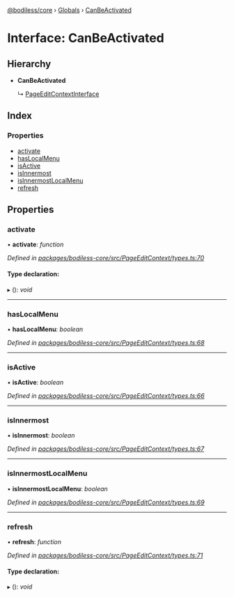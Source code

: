 [@bodiless/core](../README.md) › [Globals](../globals.md) › [CanBeActivated](canbeactivated.md)

# Interface: CanBeActivated

## Hierarchy

* **CanBeActivated**

  ↳ [PageEditContextInterface](pageeditcontextinterface.md)

## Index

### Properties

* [activate](canbeactivated.md#activate)
* [hasLocalMenu](canbeactivated.md#haslocalmenu)
* [isActive](canbeactivated.md#isactive)
* [isInnermost](canbeactivated.md#isinnermost)
* [isInnermostLocalMenu](canbeactivated.md#isinnermostlocalmenu)
* [refresh](canbeactivated.md#refresh)

## Properties

###  activate

• **activate**: *function*

*Defined in [packages/bodiless-core/src/PageEditContext/types.ts:70](https://github.com/johnsonandjohnson/Bodiless-JS/blob/2484e2f/packages/bodiless-core/src/PageEditContext/types.ts#L70)*

#### Type declaration:

▸ (): *void*

___

###  hasLocalMenu

• **hasLocalMenu**: *boolean*

*Defined in [packages/bodiless-core/src/PageEditContext/types.ts:68](https://github.com/johnsonandjohnson/Bodiless-JS/blob/2484e2f/packages/bodiless-core/src/PageEditContext/types.ts#L68)*

___

###  isActive

• **isActive**: *boolean*

*Defined in [packages/bodiless-core/src/PageEditContext/types.ts:66](https://github.com/johnsonandjohnson/Bodiless-JS/blob/2484e2f/packages/bodiless-core/src/PageEditContext/types.ts#L66)*

___

###  isInnermost

• **isInnermost**: *boolean*

*Defined in [packages/bodiless-core/src/PageEditContext/types.ts:67](https://github.com/johnsonandjohnson/Bodiless-JS/blob/2484e2f/packages/bodiless-core/src/PageEditContext/types.ts#L67)*

___

###  isInnermostLocalMenu

• **isInnermostLocalMenu**: *boolean*

*Defined in [packages/bodiless-core/src/PageEditContext/types.ts:69](https://github.com/johnsonandjohnson/Bodiless-JS/blob/2484e2f/packages/bodiless-core/src/PageEditContext/types.ts#L69)*

___

###  refresh

• **refresh**: *function*

*Defined in [packages/bodiless-core/src/PageEditContext/types.ts:71](https://github.com/johnsonandjohnson/Bodiless-JS/blob/2484e2f/packages/bodiless-core/src/PageEditContext/types.ts#L71)*

#### Type declaration:

▸ (): *void*
